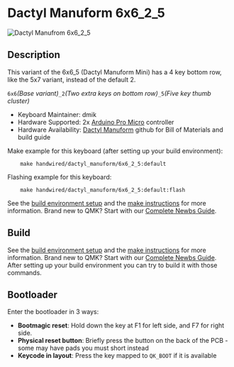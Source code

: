# Dactyl Manuform 6x6_2_5

![Dactyl Manufrom 6x6_2_5](https://i.imgur.com/C7FRiwd.jpeg)

## Description

This variant of the 6x6_5 (Dactyl Manuform Mini) has a 4 key bottom row, like the 5x7 variant, instead of the default 2.

`6x6`*(Base variant)*`_2`*(Two extra keys on bottom row)*`_5`*(Five key thumb cluster)*

* Keyboard Maintainer: dmik
* Hardware Supported: 2x [Arduino Pro Micro](https://www.sparkfun.com/products/12640) controller
* Hardware Availability: [Dactyl Manuform](https://github.com/tshort/dactyl-keyboard#wiring) github for Bill of Materials and build guide

Make example for this keyboard (after setting up your build environment):
```
    make handwired/dactyl_manuform/6x6_2_5:default
```
Flashing example for this keyboard:
```
    make handwired/dactyl_manuform/6x6_2_5:default:flash
```
See the [build environment setup](https://docs.qmk.fm/#/getting_started_build_tools) and the [make instructions](https://docs.qmk.fm/#/getting_started_make_guide) for more information. Brand new to QMK? Start with our [Complete Newbs Guide](https://docs.qmk.fm/#/newbs).

## Build

See the [build environment setup](https://docs.qmk.fm/#/getting_started_build_tools) and the [make instructions](https://docs.qmk.fm/#/getting_started_make_guide) for more information. Brand new to QMK? Start with our [Complete Newbs Guide](https://docs.qmk.fm/#/newbs).
After setting up your build environment you can try to build it with those commands.


## Bootloader

Enter the bootloader in 3 ways:

* **Bootmagic reset**: Hold down the key at F1 for left side, and F7 for right side.
* **Physical reset button**: Briefly press the button on the back of the PCB - some may have pads you must short instead
* **Keycode in layout**: Press the key mapped to `QK_BOOT` if it is available

